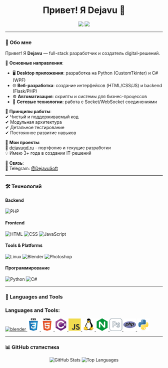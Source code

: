 <h1 align="center">Привет! Я Dejavu 👋</h1>

<p align="center">
  <a href="https://t.me/+79516361120"><img src="https://img.shields.io/badge/Telegram-%2B79933804500-0088cc?style=flat&logo=telegram&logoColor=white"></a>
  <a href="https://dejavugd.ru/#about"><img src="https://img.shields.io/badge/About%20Project-dejavugd.ru%2Fabout-informational?style=flat&logo=github"></a>
</p>

---

### 🚀 Обо мне

Привет! Я **Dejavu** — full-stack разработчик и создатель digital-решений.  

🔹 **Основные направления**: 
- 🖥 **Desktop приложения**: разработка на Python (CustomTkinter) и C# (WPF)  
- 🌐 **Веб-разработка**: создание интерфейсов (HTML/CSS/JS) и backend (Flask/PHP)  
- ⚙ **Автоматизация**: скрипты и системы для бизнес-процессов  
- 🔗 **Сетевые технологии**: работа с Socket/WebSocket соединениями  

🔹 **Принципы работы**:  
✔ Чистый и поддерживаемый код  
✔ Модульная архитектура  
✔ Детальное тестирование  
✔ Постоянное развитие навыков  

🔹 **Мои проекты**:  
🚀 [dejavugd.ru](https://dejavugd.ru) - портфолио и текущие разработки  
💡 Имею 3+ года в создании IT-решений  

🔹 **Связь**:  
📩 Telegram: [@DejavuSoft](https://t.me/+79516361120)

---

### 🛠️ Технологий

#### Backend
![PHP](https://img.shields.io/badge/PHP-777BB4?style=for-the-badge&logo=php&logoColor=white)

#### Frontend
![HTML](https://img.shields.io/badge/HTML5-E34F26?style=for-the-badge&logo=html5&logoColor=white)
![CSS](https://img.shields.io/badge/CSS3-1572B6?style=for-the-badge&logo=css&logoColor=white)
![JavaScript](https://img.shields.io/badge/JavaScript-F7DF1E?style=for-the-badge&logo=javascript&logoColor=black)

#### Tools & Platforms
![Linux](https://img.shields.io/badge/Linux-FCC624?style=for-the-badge&logo=linux&logoColor=black)
![Blender](https://img.shields.io/badge/Blender-F5792A?style=for-the-badge&logo=blender&logoColor=white)
![Photoshop](https://img.shields.io/badge/Photoshop-31A8FF?style=for-the-badge&logo=adobephotoshop&logoColor=white)

#### Программирование
![Python](https://img.shields.io/badge/Python-3776AB?style=for-the-badge&logo=python&logoColor=white)
![C#](https://img.shields.io/badge/C%23-512BD4?style=for-the-badge&logo=c-sharp&logoColor=white)

---

### 📌 Languages and Tools

<h3 align="left">Languages and Tools:</h3>
<p align="left"> 
  <a href="https://www.blender.org/" target="_blank" rel="noreferrer"> 
    <img src="https://download.blender.org/branding/community/blender_community_badge_white.svg" alt="blender" width="40" height="40"/> 
  </a> 
  <a href="https://www.w3schools.com/css/" target="_blank" rel="noreferrer"> 
    <img src="https://raw.githubusercontent.com/devicons/devicon/master/icons/css3/css3-original-wordmark.svg" alt="css3" width="40" height="40"/> 
  </a> 
  <a href="https://www.w3.org/html/" target="_blank" rel="noreferrer"> 
    <img src="https://raw.githubusercontent.com/devicons/devicon/master/icons/html5/html5-original-wordmark.svg" alt="html5" width="40" height="40"/> 
  </a> 
  <a href="https://dotnet.microsoft.com/en-us/languages/csharp" target="_blank" rel="noreferrer"> 
    <img src="https://raw.githubusercontent.com/devicons/devicon/master/icons/csharp/csharp-original.svg" alt="csharp" width="40" height="40"/> 
  </a>
  <a href="https://developer.mozilla.org/en-US/docs/Web/JavaScript" target="_blank" rel="noreferrer"> 
    <img src="https://raw.githubusercontent.com/devicons/devicon/master/icons/javascript/javascript-original.svg" alt="javascript" width="40" height="40"/> 
  </a> 
  <a href="https://www.linux.org/" target="_blank" rel="noreferrer"> 
    <img src="https://raw.githubusercontent.com/devicons/devicon/master/icons/linux/linux-original.svg" alt="linux" width="40" height="40"/> 
  </a> 
  <a href="https://www.nginx.com" target="_blank" rel="noreferrer"> 
    <img src="https://raw.githubusercontent.com/devicons/devicon/master/icons/nginx/nginx-original.svg" alt="nginx" width="40" height="40"/> 
  </a> 
  <a href="https://www.photoshop.com/en" target="_blank" rel="noreferrer"> 
    <img src="https://raw.githubusercontent.com/devicons/devicon/master/icons/photoshop/photoshop-line.svg" alt="photoshop" width="40" height="40"/> 
  </a> 
  <a href="https://www.php.net" target="_blank" rel="noreferrer"> 
    <img src="https://raw.githubusercontent.com/devicons/devicon/master/icons/php/php-original.svg" alt="php" width="40" height="40"/> 
  </a> 
  <a href="https://www.python.org" target="_blank" rel="noreferrer"> 
    <img src="https://raw.githubusercontent.com/devicons/devicon/master/icons/python/python-original.svg" alt="python" width="40" height="40"/> 
  </a> 
</p>

---

### 📊 GitHub статистика

<p align="center">
  <img src="https://github-readme-stats.vercel.app/api?username=dejavuGD&show_icons=true&theme=dark&bg_color=0d1117&hide_border=true" alt="GitHub Stats" height="170">
  <img src="https://github-readme-stats.vercel.app/api/top-langs/?username=dejavuGD&layout=compact&theme=dark&bg_color=0d1117&hide_border=true" alt="Top Languages" height="170">
</p>
